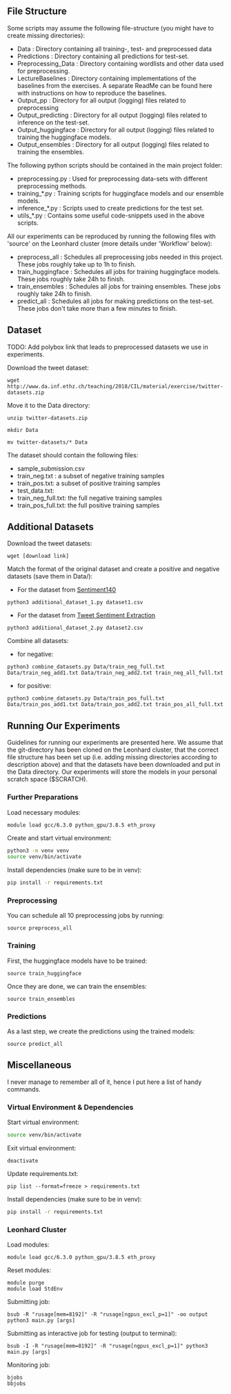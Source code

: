 ## File Structure
Some scripts may assume the following file-structure (you might have to create missing directories):
- Data : Directory containing all training-, test- and preprocessed data
- Predictions : Directory containing all predictions for test-set.
- Preprocessing_Data : Directory containing wordlists and other data used for preprocessing.
- LectureBaselines : Directory containing implementations of the baselines from the exercises. A separate ReadMe can be found here with instructions on how to reproduce the baselines.
- Output_pp : Directory for all output (logging) files related to preprocessing
- Output_predicting : Directory for all output (logging) files related to inference on the test-set.
- Output_huggingface : Directory for all output (logging) files related to training the huggingface models.
- Output_ensembles : Directory for all output (logging) files related to training the ensembles.

The following python scripts should be contained in the main project folder:
- preprocessing.py : Used for preprocessing data-sets with different preprocessing methods.
- training_*.py : Training scripts for huggingface models and our ensemble models.
- inference_*.py : Scripts used to create predictions for the test set.
- utils_*.py : Contains some useful code-snippets used in the above scripts.

All our experiments can be reproduced by running the following files with 'source' on the Leonhard cluster (more details under 'Workflow' below):
- preprocess_all : Schedules all preprocessing jobs needed in this project. These jobs roughly take up to 1h to finish.
- train_huggingface : Schedules all jobs for training huggingface models. These jobs roughly take 24h to finish.
- train_ensembles : Schedules all jobs for training ensembles. These jobs roughly take 24h to finish.
- predict_all : Schedules all jobs for making predictions on the test-set. These jobs don't take more than a few minutes to finish.

## Dataset

TODO: Add polybox link that leads to preprocessed datasets we use in experiments.

Download the tweet dataset:
```
wget http://www.da.inf.ethz.ch/teaching/2018/CIL/material/exercise/twitter-datasets.zip
```
Move it to the Data directory:
```
unzip twitter-datasets.zip

mkdir Data

mv twitter-datasets/* Data
```
The dataset should contain the following files:
- sample_submission.csv
- train_neg.txt : a subset of negative training samples
- train_pos.txt: a subset of positive training samples
- test_data.txt:
- train_neg_full.txt: the full negative training samples
- train_pos_full.txt: the full positive training samples

## Additional Datasets
Download the tweet datasets:
```
wget [download link]
```

Match the format of the original dataset and create a positive and negative datasets (save them in Data/):
- For the dataset from [Sentiment140](https://www.kaggle.com/kazanova/sentiment140?select=training.1600000.processed.noemoticon.csv)
```
python3 additional_dataset_1.py dataset1.csv

```
- For the dataset from [Tweet Sentiment Extraction](https://www.kaggle.com/c/tweet-sentiment-extraction/data?select=train.csv)

```
python3 additional_dataset_2.py dataset2.csv

```
Combine all datasets:
- for negative:
```
python3 combine_datasets.py Data/train_neg_full.txt Data/train_neg_add1.txt Data/train_neg_add2.txt train_neg_all_full.txt

```
- for positive:
```
python3 combine_datasets.py Data/train_pos_full.txt Data/train_pos_add1.txt Data/train_pos_add2.txt train_pos_all_full.txt

```

## Running Our Experiments

Guidelines for running our experiments are presented here. We assume that the git-directory has been cloned on the Leonhard cluster, that the correct file structure has been set up (i.e. adding missing directories according to description above) and that the datasets have been downloaded and put in the Data directory. Our experiments will store the models in your personal scratch space ($SCRATCH). 

### Further Preparations

Load necessary modules:
```
module load gcc/6.3.0 python_gpu/3.8.5 eth_proxy
```
Create and start virtual environment:
```bash
python3 -m venv venv
source venv/bin/activate
```
Install dependencies (make sure to be in venv):
```bash
pip install -r requirements.txt
```

### Preprocessing
You can schedule all 10 preprocessing jobs by running:
```
source preprocess_all
```

### Training
First, the huggingface models have to be trained:
```
source train_huggingface
```
Once they are done, we can train the ensembles:
```
source train_ensembles
```

### Predictions
As a last step, we create the predictions using the trained models:
```
source predict_all
```

## Miscellaneous
I never manage to remember all of it, hence I put here a list of handy commands.

### Virtual Environment & Dependencies

Start virtual environment:
```bash
source venv/bin/activate
```

Exit virtual environment:
```
deactivate
```
Update requirements.txt:
```
pip list --format=freeze > requirements.txt
```
Install dependencies (make sure to be in venv):
```bash
pip install -r requirements.txt
```

### Leonhard Cluster

Load modules:
```
module load gcc/6.3.0 python_gpu/3.8.5 eth_proxy
```
Reset modules:
```
module purge
module load StdEnv
```
Submitting job:
```
bsub -R "rusage[mem=8192]" -R "rusage[ngpus_excl_p=1]" -oo output python3 main.py [args]
```
Submitting as interactive job for testing (output to terminal):
```
bsub -I -R "rusage[mem=8192]" -R "rusage[ngpus_excl_p=1]" python3 main.py [args]
```
Monitoring job:
```
bjobs
bbjobs
```